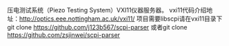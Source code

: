 压电测试系统（Piezo Testing System）VXI11仪器服务器。
vxi11代码介绍地址：http://optics.eee.nottingham.ac.uk/vxi11/
项目需要libscpi请在vxi11目录下git clone https://github.com/j123b567/scpi-parser
或者git clone https://github.com/zsjinwei/scpi-parser

